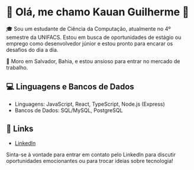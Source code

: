 # 👋 Olá, me chamo Kauan Guilherme 👋

🎓 Sou um estudante de Ciência da Computação, atualmente no 4º semestre da UNIFACS. Estou em busca de oportunidades de estágio ou emprego como desenvolvedor júnior e estou pronto para encarar os desafios do dia a dia.

🌆 Moro em Salvador, Bahia, e estou ansioso para entrar no mercado de trabalho.

## 💻 Linguagens e Bancos de Dados

- Linguagens: JavaScript, React, TypeScript, Node.js (Express)
- Bancos de Dados: SQL/MySQL, PostgreSQL

## 🔗 Links

- [LinkedIn](https://www.linkedin.com/in/kauan-guilherme-pinto-dos-santos-595a35318/)

Sinta-se à vontade para entrar em contato pelo LinkedIn para discutir oportunidades emocionantes ou para trocar ideias sobre tecnologia!

